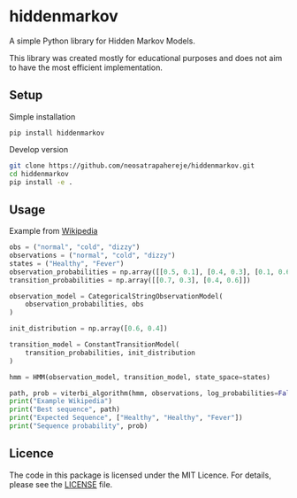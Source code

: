 # hiddenmarkov

A simple Python library for Hidden Markov Models.

This library was created mostly for educational purposes and does not aim to have the most efficient implementation.

## Setup

Simple installation

```
pip install hiddenmarkov
```

Develop version
```bash
git clone https://github.com/neosatrapahereje/hiddenmarkov.git
cd hiddenmarkov
pip install -e .
```

## Usage

Example from [Wikipedia](https://en.wikipedia.org/wiki/Viterbi_algorithm#Example)

```python
obs = ("normal", "cold", "dizzy")
observations = ("normal", "cold", "dizzy")
states = ("Healthy", "Fever")
observation_probabilities = np.array([[0.5, 0.1], [0.4, 0.3], [0.1, 0.6]])
transition_probabilities = np.array([[0.7, 0.3], [0.4, 0.6]])

observation_model = CategoricalStringObservationModel(
	observation_probabilities, obs
)

init_distribution = np.array([0.6, 0.4])

transition_model = ConstantTransitionModel(
	transition_probabilities, init_distribution
)

hmm = HMM(observation_model, transition_model, state_space=states)

path, prob = viterbi_algorithm(hmm, observations, log_probabilities=False)
print("Example Wikipedia")
print("Best sequence", path)
print("Expected Sequence", ["Healthy", "Healthy", "Fever"])
print("Sequence probability", prob)
```

## Licence

The code in this package is licensed under the MIT Licence. For details,
please see the [LICENSE](https://github.com/neosatrapahereje/hiddenmarkov/blob/main/LICENSE) file.

